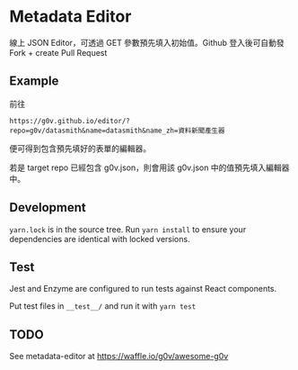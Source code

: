 # Metadata Editor

線上 JSON Editor，可透過 GET 參數預先填入初始值。Github 登入後可自動發 Fork + create Pull Request

## Example

前往

```
https://g0v.github.io/editor/?repo=g0v/datasmith&name=datasmith&name_zh=資料新聞產生器
```

便可得到包含預先填好的表單的編輯器。

若是 target repo 已經包含 g0v.json，則會用該 g0v.json 中的值預先填入編輯器中。

## Development

`yarn.lock` is in the source tree. Run `yarn install` to ensure your dependencies are identical with locked versions.

## Test

Jest and Enzyme are configured to run tests against React components.

Put test files in `__test__/` and run it with `yarn test`

## TODO

See metadata-editor at https://waffle.io/g0v/awesome-g0v
